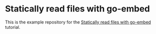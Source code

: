 # Statically read files with go-embed

This is the example repository for the [Statically read files with go-embed](www.vknabel.com/posts/statically-read-files-with-go-embed/) tutorial.
